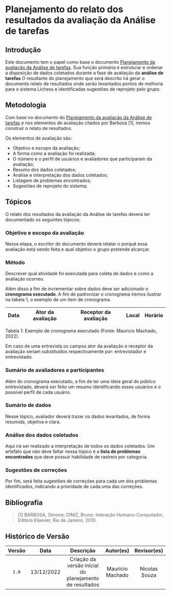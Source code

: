 # Planejamento do relato dos resultados da avaliação da Análise de tarefas

## Introdução

Este documento tem o papel como base o documento [Planejamento da avaliação da Análise de tarefas](./planejamento_avaliacao.md). Sua função primária é estruturar e ordenar a disposição de dados coletados durante a fase de avaliação da **análise de tarefas** O resultante do planejamento que será descrito irá gerar o documento relato de resultados onde serão levantados pontos de melhoria para o sistema Lichess e identificadas sugestões de reprojeto pelo grupo.

## Metodologia

Com base no documento do [Planejamento da avaliação da Análise de tarefas](./planejamento_avaliacao.md) e nos elementos de avaliação citados por Barbosa [1], iremos construir o relato de resultados.

Os elementos de avaliação são:

- Objetivo e escopo da avaliação;
- A forma como a avaliação foi realizada;
- O número e o perfil de usuários e avaliadores que participaram da avaliação;
- Resumo dos dados coletados;
- Análise e interpretação dos dados coletados;
- Listagem de problemas encontrados;
- Sugestões de reprojeto do sistema;

## Tópicos

O relato dos resultados da avaliação da Análise de tarefas deverá ter documentado os seguintes tópicos:

### Objetivo e escopo da avaliação

Nessa etapa, o escritor do documento deverá relatar o porquê essa avaliação está sendo feita e qual objetivo o grupo pretende alcançar.

### Método

Descrever qual atividade foi executada para coleta de dados e como a avaliação ocorreu.

Além disso a fim de incrementar sobre dados deve ser adicionado o **cronograma executado**. A fim de padronizar o cronograma iremos ilustrar na tabela 1, o exemplo de um item de cronograma.

| Data | Ator da avaliação | Receptor da avaliação | Local | Horário |
| ---- | ----------------- | --------------------- | ----- | ------- |

Tabela 1: Exemplo de cronograma executado (Fonte: Mauricio Machado, 2022).

Em caso de uma entrevista os campos ator da avaliação e receptor da avaliação seriam substituídos respectivamente por: entrevistador e entrevistado.

### Sumário de avaliadores e participantes

Além do cronograma executado, a fim de ter uma ideia geral do público entrevistado, deverá ser feito um resumo identificando esses usuários e o possível perfil de cada usuário.

### Sumário de dados

Nesse tópico, avaliador deverá trazer os dados levantados, de forma resumida, objetiva e clara.

### Análise dos dados coletados

Aqui irá ser realizado a interpretação de todos os dados coletados. Um artefato que não deve faltar nessa tópico é a **lista de problemas encontrados** que deve possuir habilidade de rastreio por categoria.

### Sugestões de correções

Por fim, será feita sugestões de correções para cada um dos problemas identificados, indicando a prioridade de cada uma das correções.

## Bibliografia

> [1] BARBOSA, Simone; DINIZ, Bruno. Interação Humano-Computador, Editora Elsevier, Rio de Janeiro, 2010.

## Histórico de Versão

| Versão |    Data    |                        Descrição                        |    Autor(es)     |  Revisor(es)  |
| :----: | :--------: | :-----------------------------------------------------: | :--------------: | :-----------: |
| `1.0`  | 13/12/2022 | Criação da versão inicial do planejamento de resultados | Maurício Machado | Nicolas Souza |
